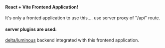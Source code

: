 #### React + Vite Frontend Application!

It's only a fronted application to use this.... use server proxy of "/api" route.

#### server plugins are used:

[delta/luminous](https://github.com/kumar-rinku0/delta/tree/main/luminous) backend integrated with this frontend application.
